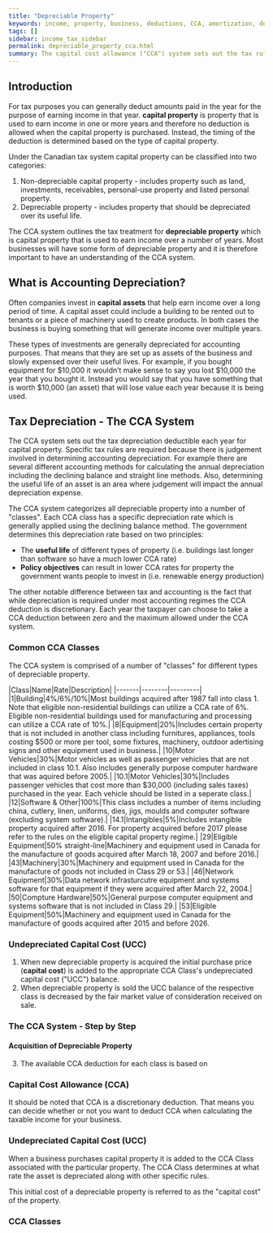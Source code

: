 ```yaml
---
title: "Depreciable Property"
keywords: income, property, business, deductions, CCA, amortization, depreciation, capital cost allowance
tags: []
sidebar: income_tax_sidebar
permalink: depreciable_property_cca.html
summary: The capital cost allowance ("CCA") system sets out the tax rules for acquiring, depreciating and disposing of depreciable property.
---
```


## Introduction ##

For tax purposes you can generally deduct amounts paid in the year for the purpose of earning income in that year. **capital property** is property that is used to earn income in one or more years and therefore no deduction is allowed when the capital property is purchased. Instead, the timing of the deduction is determined based on the type of capital property.

Under the Canadian tax system capital property can be classified into two categories:

1. Non-depreciable capital property - includes property such as land, investments, receivables, personal-use property and listed personal property.
2. Depreciable property - includes property that should be depreciated over its useful life.

The CCA system outlines the tax treatment for **depreciable property** which is capital property that is used to earn income over a number of years. Most businesses will have some form of depreciable property and it is therefore important to have an understanding of the CCA system. 

## What is Accounting Depreciation? ##

Often companies invest in **capital assets** that help earn income over a long period of time. A capital asset could include a building to be rented out to tenants or a piece of machinery used to create products. In both cases the business is buying something that will generate income over multiple years.

These types of investments are generally depreciated for accounting purposes. That means that they are set up as assets of the business and slowly expensed over their useful lives. For example, if you bought equipment for $10,000 it wouldn’t make sense to say you lost $10,000 the year that you bought it. Instead you would say that you have something that is worth $10,000 (an asset) that will lose value each year because it is being used. 

## Tax Depreciation - The CCA System ##

The CCA system sets out the tax depreciation deductible each year for capital property. Specific tax rules are required because there is judgement involved in determining accounting depreciation. For example there are several different accounting methods for calculating the annual depreciation including the declining balance and straight line methods. Also, determining the useful life of an asset is an area where judgement will impact the annual depreciation expense. 

The CCA system categorizes all depreciable property into a number of "classes".  Each CCA class has a specific depreciation rate which is generally applied using the declining balance method. The government determines this depreciation rate based on two principles:

* The **useful life** of different types of property (i.e. buildings last longer than software so have a much lower CCA rate)
* **Policy objectives** can result in lower CCA rates for property the government wants people to invest in (i.e. renewable energy production)

The other notable difference between tax and accounting is the fact that while depreciation is required under most accounting regimes the CCA deduction is discretionary. Each year the taxpayer can choose to take a CCA deduction between zero and the maximum allowed under the CCA system. 

### Common CCA Classes ###

The CCA system is comprised of a number of "classes" for different types of depreciable property. 

|Class|Name|Rate|Description|
|-------|--------|---------|
|1|Building|4%/6%/10%|Most buildings acquired after 1987 fall into class 1. Note that eligible non-residential buildings can utilize a CCA rate of 6%. Eligible non-residential buildings used for manufacturing and processing can utilize a CCA rate of 10%.|
|8|Equipment|20%|Includes certain property that is not included in another class including furnitures, appliances, tools costing $500 or more per tool, some fixtures, machinery, outdoor adertising signs and other equipment used in business.|
|10|Motor Vehicles|30%|Motor vehicles as well as passenger vehicles that are not included in class 10.1. Also includes generally purpose computer hardware that was aquired before 2005.|
|10.1|Motor Vehicles|30%|Includes passenger vehicles that cost more than $30,000 (including sales taxes) purchased in the year. Each vehicle should be listed in a seperate class.|
|12|Software & Other|100%|This class includes a number of items including china, cutlery, linen, uniforms, dies, jigs, moulds and computer software (excluding system software).|
|14.1|Intangibles|5%|Includes intangible property acquired after 2016. For property acquired before 2017 please refer to the rules on the eligible capital property regime.|
|29|Eligible Equipment|50% straight-line|Machinery and equipment used in Canada for the manufacture of goods acquired after March 18, 2007 and before 2016.|
|43|Machinery|30%|Machinery and equipment used in Canada for the manufacture of goods not included in Class 29 or 53.|
|46|Network Equipment|30%|Data network infrasturcutre equipment and systems software for that equipment if they were acquired after March 22, 2004.|
|50|Compture Hardware|50%|General purpose computer equipment and systems software that is not included in Class 29.|
|53|Eligible Equipment|50%|Machinery and equipment used in Canada for the manufacture of goods acquired after 2015 and before 2026.

### Undepreciated Capital Cost (UCC) ###

1. When new depreciable property is acquired the initial purchase price (**capital cost**) is added to the appropriate CCA Class's undepreciated capital cost ("UCC") balance. 
2. When depreciable property is sold the UCC balance of the respective class is decreased by the fair market value of consideration received on sale.  

### The CCA System - Step by Step ###

#### Acquisition of Depreciable Property ###


3. The available CCA deduction for each class is based on


### Capital Cost Allowance (CCA) ###

 
It should be noted that CCA is a discretionary deduction. That means you can decide whether or not you want to deduct CCA when calculating the taxable income for your business. 


### Undepreciated Capital Cost (UCC) ###

When a business purchases capital property it is added to the CCA Class associated with the particular property. The CCA Class determines at what rate the asset is depreciated along with other specific rules. 

This initial cost of a depreciable property is referred to as the "capital cost" of the property. 



### CCA Classes ###

